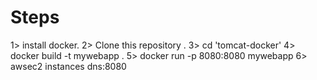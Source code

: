 # Steps
 1> install docker. 
 2> Clone this repository .
 3> cd 'tomcat-docker'
 4> docker build -t mywebapp .
 5> docker run -p 8080:8080 mywebapp
 6> awsec2 instances dns:8080
